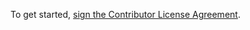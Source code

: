 To get started, <a href="https://www.clahub.com/agreements/uscchenchao/test">sign the Contributor License Agreement</a>. 
